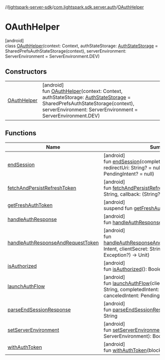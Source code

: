 //[lightspark-server-sdk](../../../index.md)/[com.lightspark.sdk.server.auth](../index.md)/[OAuthHelper](index.md)

# OAuthHelper

[android]\
class [OAuthHelper](index.md)(context: Context, authStateStorage: [AuthStateStorage](../-auth-state-storage/index.md) = SharedPrefsAuthStateStorage(context), serverEnvironment: ServerEnvironment = ServerEnvironment.DEV)

## Constructors

| | |
|---|---|
| [OAuthHelper](-o-auth-helper.md) | [android]<br>fun [OAuthHelper](-o-auth-helper.md)(context: Context, authStateStorage: [AuthStateStorage](../-auth-state-storage/index.md) = SharedPrefsAuthStateStorage(context), serverEnvironment: ServerEnvironment = ServerEnvironment.DEV) |

## Functions

| Name | Summary |
|---|---|
| [endSession](end-session.md) | [android]<br>fun [endSession](end-session.md)(completedIntent: PendingIntent, redirectUri: String? = null, canceledIntent: PendingIntent? = null) |
| [fetchAndPersistRefreshToken](fetch-and-persist-refresh-token.md) | [android]<br>fun [fetchAndPersistRefreshToken](fetch-and-persist-refresh-token.md)(clientSecret: String, callback: (String?, Exception?) -&gt; Unit) |
| [getFreshAuthToken](get-fresh-auth-token.md) | [android]<br>suspend fun [getFreshAuthToken](get-fresh-auth-token.md)(): String |
| [handleAuthResponse](handle-auth-response.md) | [android]<br>fun [handleAuthResponse](handle-auth-response.md)(intent: Intent) |
| [handleAuthResponseAndRequestToken](handle-auth-response-and-request-token.md) | [android]<br>fun [handleAuthResponseAndRequestToken](handle-auth-response-and-request-token.md)(response: Intent, clientSecret: String, callback: (String?, Exception?) -&gt; Unit) |
| [isAuthorized](is-authorized.md) | [android]<br>fun [isAuthorized](is-authorized.md)(): Boolean |
| [launchAuthFlow](launch-auth-flow.md) | [android]<br>fun [launchAuthFlow](launch-auth-flow.md)(clientId: String, redirectUri: String, completedIntent: PendingIntent, canceledIntent: PendingIntent? = null) |
| [parseEndSessionResponse](parse-end-session-response.md) | [android]<br>fun [parseEndSessionResponse](parse-end-session-response.md)(intent: Intent): String |
| [setServerEnvironment](set-server-environment.md) | [android]<br>fun [setServerEnvironment](set-server-environment.md)(environment: ServerEnvironment): Boolean |
| [withAuthToken](with-auth-token.md) | [android]<br>fun [withAuthToken](with-auth-token.md)(block: (String, String) -&gt; Unit) |

